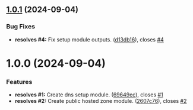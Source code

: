 ## [1.0.1](https://github.com/flagscript/terraform-aws-flagscript-dns/compare/v1.0.0...v1.0.1) (2024-09-04)


### Bug Fixes

* **resolves #4:** Fix setup module outputs. ([d13db16](https://github.com/flagscript/terraform-aws-flagscript-dns/commit/d13db1684f16a4aa5613e7e3f7730b619d8659b6)), closes [#4](https://github.com/flagscript/terraform-aws-flagscript-dns/issues/4)

# 1.0.0 (2024-09-04)


### Features

* **resolves #1:** Create dns setup module. ([69649ec](https://github.com/flagscript/terraform-aws-flagscript-dns/commit/69649ecd5385577d05fcfe0d93d13e634dbfbe27)), closes [#1](https://github.com/flagscript/terraform-aws-flagscript-dns/issues/1)
* **resolves #2:** Create public hosted zone module. ([2607c76](https://github.com/flagscript/terraform-aws-flagscript-dns/commit/2607c76615be7a374a7387fc9e5b8ef87d6e35f1)), closes [#2](https://github.com/flagscript/terraform-aws-flagscript-dns/issues/2)
